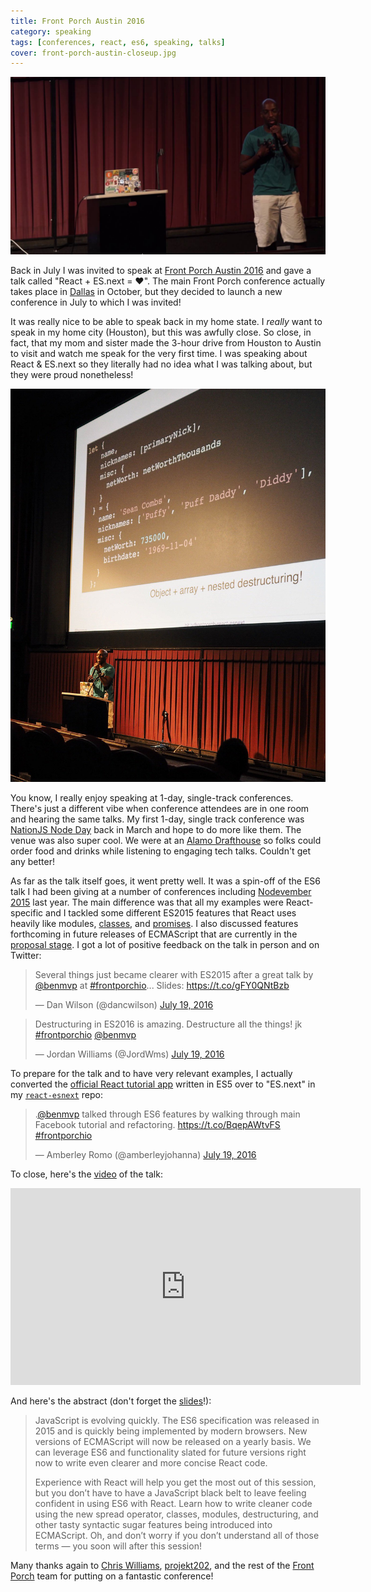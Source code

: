 ```yaml
---
title: Front Porch Austin 2016
category: speaking
tags: [conferences, react, es6, speaking, talks]
cover: front-porch-austin-closeup.jpg
---
```


![Ben Ilegbodu @ Front Porch Austin 2016 Closeup](front-porch-austin-closeup.jpg)

Back in July I was invited to speak at [Front Porch Austin 2016](http://frontporch.io/austin/) and gave a talk called "React + ES.next = ♥". The main Front Porch conference actually takes place in [Dallas](http://frontporch.io/dallas/) in October, but they decided to launch a new conference in July to which I was invited!

It was really nice to be able to speak back in my home state. I _really_ want to speak in my home city (Houston), but this was awfully close. So close, in fact, that my mom and sister made the 3-hour drive from Houston to Austin to visit and watch me speak for the very first time. I was speaking about React & ES.next so they literally had no idea what I was talking about, but they were proud nonetheless!

![Ben Ilegbodu @ Front Porch Austin 2016 Side Shot](front-porch-austin-side.jpg)

You know, I really enjoy speaking at 1-day, single-track conferences. There's just a different vibe when conference attendees are in one room and hearing the same talks. My first 1-day, single track conference was [NationJS Node Day](/nationjs-nodeday-2016/) back in March and hope to do more like them. The venue was also super cool. We were at an [Alamo Drafthouse](https://drafthouse.com/theater/south-lamar) so folks could order food and drinks while listening to engaging tech talks. Couldn't get any better!

As far as the talk itself goes, it went pretty well. It was a spin-off of the ES6 talk I had been giving at a number of conferences including [Nodevember 2015](/nodevember-2015/) last year. The main difference was that all my examples were React-specific and I tackled some different ES2015 features that React uses heavily like modules, [classes](/learning-es6-classes/), and [promises](/learning-es6-promises/). I also discussed features forthcoming in future releases of ECMAScript that are currently in the [proposal stage](https://github.com/tc39/proposals). I got a lot of positive feedback on the talk in person and on Twitter:

<blockquote class="twitter-tweet" data-lang="en"><p lang="en" dir="ltr">Several things just became clearer with ES2015 after a great talk by <a href="https://twitter.com/benmvp">@benmvp</a> at <a href="https://twitter.com/hashtag/frontporchio?src=hash">#frontporchio</a>... Slides: <a href="https://t.co/gFY0QNtBzb">https://t.co/gFY0QNtBzb</a></p>&mdash; Dan Wilson (@dancwilson) <a href="https://twitter.com/dancwilson/status/755446019622436864">July 19, 2016</a></blockquote>

<blockquote class="twitter-tweet" data-lang="en"><p lang="en" dir="ltr">Destructuring in ES2016 is amazing. Destructure all the things! jk <a href="https://twitter.com/hashtag/frontporchio?src=hash">#frontporchio</a> <a href="https://twitter.com/benmvp">@benmvp</a></p>&mdash; Jordan Williams (@JordWms) <a href="https://twitter.com/JordWms/status/755438558278582272">July 19, 2016</a></blockquote>

To prepare for the talk and to have very relevant examples, I actually converted the [official React tutorial app](https://facebook.github.io/react/docs/tutorial.html) written in ES5 over to "ES.next" in my [`react-esnext`](https://github.com/benmvp/react-esnext) repo:

<blockquote class="twitter-tweet" data-lang="en"><p lang="en" dir="ltr">.<a href="https://twitter.com/benmvp">@benmvp</a> talked through ES6 features by walking through main Facebook tutorial and refactoring. <a href="https://t.co/BqepAWtvFS">https://t.co/BqepAWtvFS</a> <a href="https://twitter.com/hashtag/frontporchio?src=hash">#frontporchio</a></p>&mdash; Amberley Romo (@amberleyjohanna) <a href="https://twitter.com/amberleyjohanna/status/755445365390716928">July 19, 2016</a></blockquote>

To close, here's the [video](https://www.youtube.com/watch?v=Fs4bJr1b7UU&list=PLQ0rErbcJANon4Dyy32o2EZnhHr-VWqhL&index=3) of the talk:

<iframe width="560" height="315" src="https://www.youtube.com/embed/Fs4bJr1b7UU" frameborder="0" allowfullscreen></iframe>

And here's the abstract (don't forget the [slides](http://www.benmvp.com/slides/2016/frontporch/react-esnext.html)!):

> JavaScript is evolving quickly. The ES6 specification was released in 2015 and is quickly being implemented by modern browsers. New versions of ECMAScript will now be released on a yearly basis. We can leverage ES6 and functionality slated for future versions right now to write even clearer and more concise React code.
> 
> Experience with React will help you get the most out of this session, but you don’t have to have a JavaScript black belt to leave feeling confident in using ES6 with React. Learn how to write cleaner code using the new spread operator, classes, modules, destructuring, and other tasty syntactic sugar features being introduced into ECMAScript. Oh, and don’t worry if you don’t understand all of those terms — you soon will after this session!

Many thanks again to [Chris Williams](https://twitter.com/amboy00), [projekt202](https://projekt202.com/), and the rest of the [Front Porch](http://frontporch.io/) team for putting on a fantastic conference!
